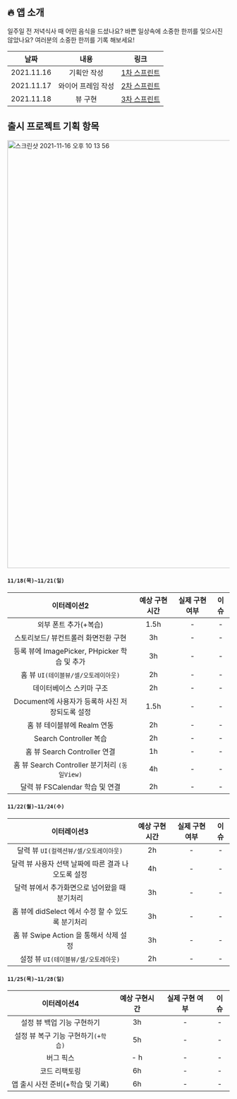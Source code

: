 ## 🔥 앱 소개

일주일 전 저녁식사 때 어떤 음식을 드셨나요? 바쁜 일상속에 소중한 한끼를 잊으시진 않았나요?
여러분의 소중한 한끼를 기록 해보세요!

| 날짜  | 내용  | 링크 |
| :---: | :---: | :---: |
| 2021.11.16 | 기획안 작성 | [1차 스프린트](https://github.com/Brandnew-one/MyFirstApp/blob/master/DevLog/2021.11.16/Day1.md) |
| 2021.11.17 | 와이어 프레임 작성 | [2차 스프린트](https://github.com/Brandnew-one/MyFirstApp/blob/master/DevLog/2021.11.17/Day2.md) |
| 2021.11.18 | 뷰 구현 | [3차 스프린트](https://github.com/Brandnew-one/MyFirstApp/blob/master/DevLog/2021.11.18/Day3.md) |



## 출시 프로젝트 기획 항목

<img width="970" alt="스크린샷 2021-11-16 오후 10 13 56" src="https://user-images.githubusercontent.com/88618825/141991761-49d3fc80-f95c-4691-ae9b-fa7279d2d94c.png">


#### `11/18(목)~11/21(일)`
| 이터레이션2 | 예상 구현시간 | 실제 구현 여부 | 이슈 |
| :---: | :---: | :---: | :---: |
| 외부 폰트 추가(+복습) | 1.5h | - | - |
| 스토리보드/ 뷰컨트롤러 화면전환 구현 | 3h | - | - |
| 등록 뷰에 ImagePicker, PHpicker 학습 및 추가 | 3h | - | - |
| 홈 뷰 `UI(테이블뷰/셀/오토레이아웃)` | 2h | - | - |
| 데이터베이스 스키마 구조 | 2h | - | - |
| Document에 사용자가 등록하 사진 저장되도록 설정 | 1.5h | - | - |
| 홈 뷰 테이블뷰에 Realm 연동 | 2h | - | - |
| Search Controller 복습 | 2h | - | - |
| 홈 뷰 Search Controller 연결 | 1h | - | - |
| 홈 뷰 Search Controller 분기처리 `(동일View)` | 4h | - | - |
| 달력 뷰 FSCalendar 학습 및 연결 | 2h | - | - |

#### `11/22(월)~11/24(수)`
| 이터레이션3 | 예상 구현시간 | 실제 구현 여부 | 이슈 |
| :---: | :---: | :---: | :---: |
| 달력 뷰 `UI(컬렉션뷰/셀/오토레이아웃)` | 2h | - | - |
| 달력 뷰 사용자 선택 날짜에 따른 결과 나오도록 설정 | 4h | - | - |
| 달력 뷰에서 추가화면으로 넘어왔을 때 분기처리 | 3h | - | - |
| 홈 뷰에 didSelect 에서 수정 할 수 있도록 분기처리 | 3h | - | - |
| 홈 뷰 Swipe Action 을 통해서 삭제 설정 | 3h | - | - |
| 설정 뷰 `UI(테이블뷰/셀/오토레아웃)` | 2h | - | - |

#### `11/25(목)~11/28(일)`
| 이터레이션4 | 예상 구현시간 | 실제 구현 여부 | 이슈 |
| :---: | :---: | :---: | :---: |
| 설정 뷰 백업 기능 구현하기 | 3h | - | - |
| 설정 뷰 복구 기능 구현하기`(+학습)` | 5h | - | - |
| 버그 픽스 | - h | - | - |
| 코드 리팩토링 | 6h | - | - |
| 앱 출시 사전 준비(+학습 및 기록) | 6h | - | - |

